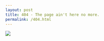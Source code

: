 ```yaml
---
layout: post
title: 404 - The page ain't here no more.
permalink: /404.html
---
```

![](http://i.imgur.com/Okf7eZD.png)